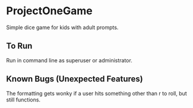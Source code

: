 # ProjectOneGame
Simple dice game for kids with adult prompts.

## To Run
Run in command line as superuser or administrator.

## Known Bugs (Unexpected Features)
The formatting gets wonky if a user hits something other than r to roll, but still functions.
